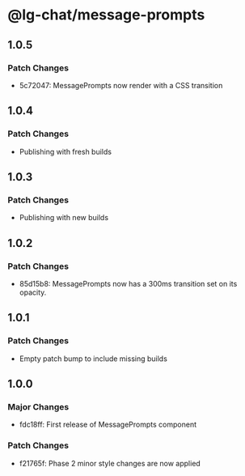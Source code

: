 # @lg-chat/message-prompts

## 1.0.5

### Patch Changes

- 5c72047: MessagePrompts now render with a CSS transition

## 1.0.4

### Patch Changes

- Publishing with fresh builds

## 1.0.3

### Patch Changes

- Publishing with new builds

## 1.0.2

### Patch Changes

- 85d15b8: MessagePrompts now has a 300ms transition set on its opacity.

## 1.0.1

### Patch Changes

- Empty patch bump to include missing builds

## 1.0.0

### Major Changes

- fdc18ff: First release of MessagePrompts component

### Patch Changes

- f21765f: Phase 2 minor style changes are now applied
